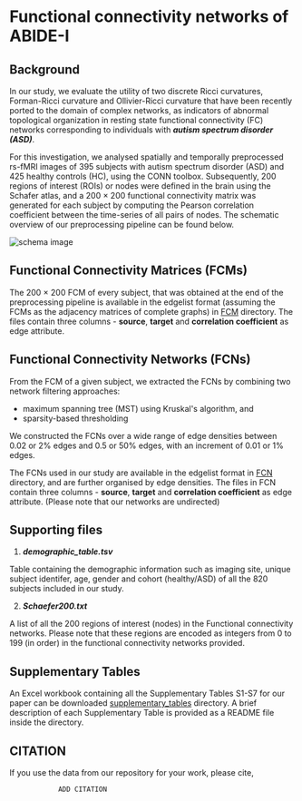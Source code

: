 # Functional connectivity networks of ABIDE-I

## Background

In our study, we evaluate the utility of two discrete Ricci curvatures, Forman-Ricci curvature and Ollivier-Ricci curvature that have been recently ported to the domain of complex networks, as indicators of abnormal topological organization in resting state functional connectivity (FC) networks corresponding to individuals with **_autism spectrum disorder (ASD)_**. 

For this investigation, we analysed spatially and temporally preprocessed rs-fMRI images of 395 subjects with autism spectrum disorder (ASD) and 425 healthy controls (HC), using the CONN toolbox. Subsequently, 200 regions of interest (ROIs) or nodes were defined in the brain using the Schafer atlas, and a 200 × 200 functional connectivity matrix was generated for each subject by computing the Pearson correlation coefficient between the time-series of all pairs of nodes. The schematic overview of our preprocessing pipeline can be found below.



![schema image](https://github.com/asamallab/RicciCurvature-fMRInetworks/blob/main/fMRInetworks/ABIDE-I/README-SchemaImage.png)

## Functional Connectivity Matrices (FCMs)

The 200 × 200 FCM of every subject, that was obtained at the end of the preprocessing pipeline is available in the edgelist format (assuming the FCMs as the adjacency matrices of complete graphs) in [FCM](https://github.com/asamallab/RicciCurvature-fMRInetworks/tree/main/fMRInetworks/ABIDE-I/FCM) directory.
The files contain three columns - **source**, **target** and **correlation coefficient** as edge attribute.

## Functional Connectivity Networks (FCNs)

From the FCM of a given subject, we extracted the FCNs by combining two network filtering approaches:

* maximum spanning tree (MST) using Kruskal's algorithm, and 
* sparsity-based thresholding 

We constructed the FCNs over a wide range of edge densities between 0.02 or 2% edges and 0.5 or 50% edges, with an increment of 0.01 or 1% edges. 

The FCNs used in our study are available in the edgelist format in [FCN](https://github.com/asamallab/RicciCurvature-fMRInetworks/tree/main/fMRInetworks/ABIDE-I/FCN) directory, and are further organised by edge densities.
The files in FCN contain three columns - **source**, **target** and **correlation coefficient** as edge attribute. (Please note that our networks are undirected)

## Supporting files

1. **_demographic_table.tsv_**

Table containing the demographic information such as imaging site, unique subject identifer, age, gender and cohort (healthy/ASD) of all the 820 subjects included in our study.

2. **_Schaefer200.txt_**

A list of all the 200 regions of interest (nodes) in the Functional connectivity networks. Please note that these regions are encoded as integers from 0 to 199 (in order) in the functional connectivity networks provided.

## Supplementary Tables

An Excel workbook containing all the Supplementary Tables S1-S7 for our paper can be downloaded [supplementary_tables](https://github.com/asamallab/RicciCurvature-fMRInetworks/tree/main/fMRInetworks/ABIDE-I/supplementary_tables) directory. A brief description of each Supplementary Table is provided as a README file inside the directory.

## CITATION
If you use the data from our repository for your work, please cite,
				
				ADD CITATION
